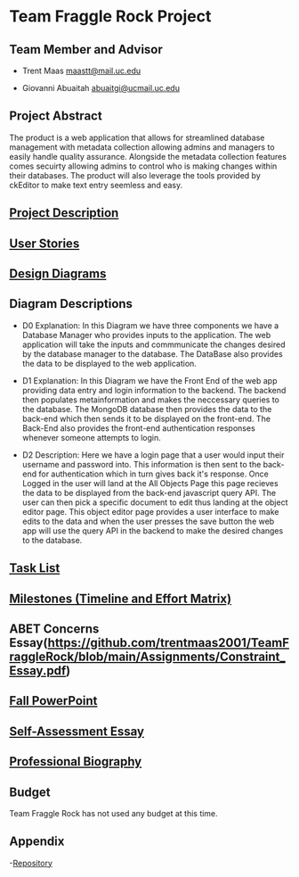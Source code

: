 # Team Fraggle Rock Project

## Team Member and Advisor
- Trent Maas maastt@mail.uc.edu

- Giovanni Abuaitah abuaitgi@ucmail.uc.edu

## Project Abstract
The product is a web application that allows for streamlined database management with metadata collection allowing admins and managers to easily handle quality assurance. Alongside the metadata collection features comes secuirty allowing admins to control who is making changes within their databases. The product will also leverage the tools provided by ckEditor to make text entry seemless and easy. 

## [Project Description](https://github.com/trentmaas2001/TeamFraggleRock/blob/main/Assignments/Project-Description.md)

## [User Stories](https://github.com/trentmaas2001/TeamFraggleRock/blob/main/Assignments/User_Stories.md)

## [Design Diagrams](https://github.com/trentmaas2001/TeamFraggleRock/blob/main/Design_Diagrams/Design_Diagrams.pdf)

## Diagram Descriptions
- D0 Explanation:
In this Diagram we have three components we have a Database Manager who provides inputs to the application. The web application will take the inputs and commmunicate the changes desired by the database manager to the database. The DataBase also provides the data to be displayed to the web application.

- D1 Explanation:
In this Diagram we have the Front End of the web app providing data entry and login information to the backend. The backend then populates metainformation and makes the neccessary queries to the database. The MongoDB database then provides the data to the back-end which then sends it to be displayed on the front-end. The Back-End also provides the front-end authentication responses whenever someone attempts to login.

- D2 Description:
Here we have a login page that a user would input their username and password into. This information is then sent to the back-end for authentication which in turn gives back it's response. Once Logged in the user will land at the All Objects Page this page recieves the data to be displayed from the back-end javascript query API. The user can then pick a specific document to edit thus landing at the object editor page. This object editor page provides a user interface to make edits to the data and when the user presses the save button the web app will use the query API in the backend to make the desired changes to the database.

## [Task List](https://github.com/trentmaas2001/TeamFraggleRock/blob/main/Assignments/Task_List.md)

## [Milestones (Timeline and Effort Matrix)](https://github.com/trentmaas2001/TeamFraggleRock/blob/main/Assignments/Milestones.pdf)

## ABET Concerns Essay(https://github.com/trentmaas2001/TeamFraggleRock/blob/main/Assignments/Constraint_Essay.pdf)

## [Fall PowerPoint](https://github.com/trentmaas2001/TeamFraggleRock/blob/main/Assignments/FallPowerPoint.pdf)

## [Self-Assessment Essay](https://github.com/trentmaas2001/TeamFraggleRock/blob/main/Assignments/Individual_Capstone_Assessment.pdf)

## [Professional Biography](https://github.com/trentmaas2001/TeamFraggleRock/blob/main/TrentMaas.md)

## Budget
Team Fraggle Rock has not used any budget at this time.

## Appendix
-[Repository](https://github.com/trentmaas2001/TeamFraggleRock)
